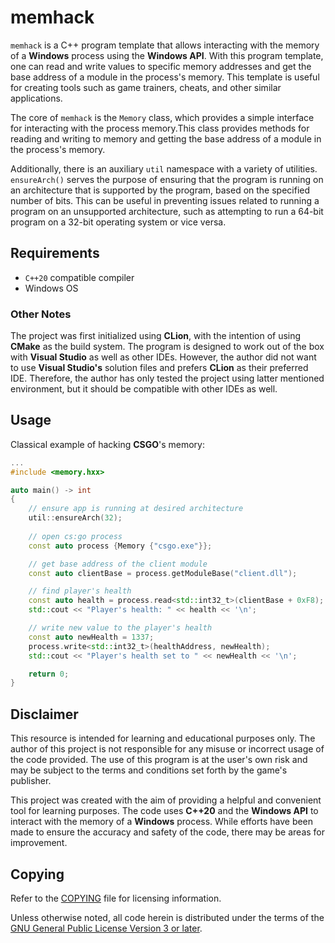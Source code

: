 # memhack

`memhack` is a C++ program template that allows interacting with the memory of
a **Windows** process using the **Windows API**. With this program template,
one can read and write values to specific memory addresses and get the base
address of a module in the process's memory. This template is useful for
creating tools such as game trainers, cheats, and other similar applications.

The core of `memhack` is the `Memory` class, which provides a simple interface
for interacting with the process memory.This class provides methods for reading
and writing to memory and getting the base address of a module in the process's
memory.

Additionally, there is an auxiliary `util` namespace with a variety of
utilities. `ensureArch()` serves the purpose of ensuring that the program is
running on an architecture that is supported by the program, based on the
specified number of bits. This can be useful in preventing issues related to
running a program on an unsupported architecture, such as attempting to run a
64-bit program on a 32-bit operating system or vice versa.

## Requirements

- `C++20` compatible compiler
- Windows OS

### Other Notes

The project was first initialized using **CLion**, with the intention of
using **CMake** as the build system. The program is designed to work out of the
box with **Visual Studio** as well as other IDEs.
However, the author did not want to use **Visual Studio's** solution files and
prefers **CLion** as their preferred IDE. Therefore, the author has only tested
the project using latter mentioned environment, but it should be compatible
with other IDEs as well.

## Usage

Classical example of hacking **CSGO**'s memory:

```c++
...
#include <memory.hxx>

auto main() -> int
{
    // ensure app is running at desired architecture
    util::ensureArch(32);
    
    // open cs:go process
    const auto process {Memory {"csgo.exe"}};

    // get base address of the client module
    const auto clientBase = process.getModuleBase("client.dll");

    // find player's health
    const auto health = process.read<std::int32_t>(clientBase + 0xF8);
    std::cout << "Player's health: " << health << '\n';

    // write new value to the player's health
    const auto newHealth = 1337;
    process.write<std::int32_t>(healthAddress, newHealth);
    std::cout << "Player's health set to " << newHealth << '\n';

    return 0;
}

```

## Disclaimer

This resource is intended for learning and educational purposes only.
The author of this project is not responsible for any misuse or incorrect usage
of the code provided. The use of this program is at the user's own risk and may
be subject to the terms and conditions set forth by the game's publisher.

This project was created with the aim of providing a helpful and convenient
tool for learning purposes. The code uses **C++20** and the **Windows API** to
interact with the memory of a **Windows** process. While efforts have been made
to ensure the accuracy and safety of the code, there may be areas for
improvement.

## Copying

Refer to the [COPYING](./COPYING) file for licensing information.

Unless otherwise noted, all code herein is distributed under the terms of the
[GNU General Public License Version 3 or later](https://www.gnu.org/licenses/gpl-3.0.en.html).